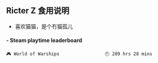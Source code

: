 ## Ricter Z 食用说明
- 喜欢猫猫，是个冇猫孤儿

<!-- steam-box start -->
#### - Steam playtime leaderboard
```text
🎮 World of Warships                 🕘 289 hrs 28 mins
```
<!-- Powered by https://github.com/YouEclipse/steam-box . -->
<!-- steam-box end -->
